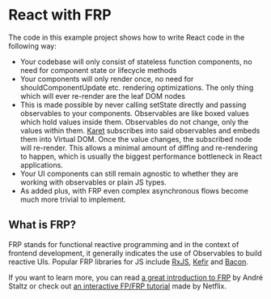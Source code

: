 # React with FRP

The code in this example project shows how to write React code in the following way:

- Your codebase will only consist of stateless function components, no need for component state or lifecycle methods
- Your components will only render once, no need for shouldComponentUpdate etc. rendering optimizations. The only thing which will ever re-render are the leaf DOM nodes
- This is made possible by never calling setState directly and passing observables to your components. Observables are like boxed values which hold values inside them. Observables do not change, only the values within them. [Karet](https://github.com/calmm-js/karet) subscribes into said observables and embeds them into Virtual DOM. Once the value changes, the subscribed node will re-render. This allows a minimal amount of diffing and re-rendering to happen, which is usually the biggest performance bottleneck in React applications.
- Your UI components can still remain agnostic to whether they are working with observables or plain JS types.
- As added plus, with FRP even complex asynchronous flows become much more trivial to implement.

## What is FRP?

FRP stands for functional reactive programming and in the context of frontend development, it generally indicates the use of Observables to build reactive UIs. Popular FRP libraries for JS include [RxJS](https://github.com/Reactive-Extensions/RxJS), [Kefir](https://rpominov.github.io/kefir/) and [Bacon](https://baconjs.github.io/).

If you want to learn more, you can read [a great introduction to FRP](https://gist.github.com/staltz/868e7e9bc2a7b8c1f754) by André Staltz or check out [an interactive FP/FRP tutorial](http://reactivex.io/learnrx/) made by Netflix.